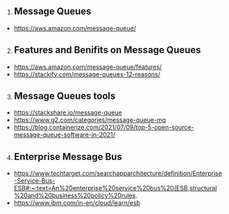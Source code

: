 1. ## Message Queues
* https://aws.amazon.com/message-queue/
2. ## Features and Benifits on Message Queues 
* https://aws.amazon.com/message-queue/features/
* https://stackify.com/message-queues-12-reasons/
3. ## Message Queues tools 
* https://stackshare.io/message-queue
* https://www.g2.com/categories/message-queue-mq
* https://blog.containerize.com/2021/07/09/top-5-open-source-message-queue-software-in-2021/
4. ## Enterprise Message Bus
* https://www.techtarget.com/searchapparchitecture/definition/Enterprise-Service-Bus-ESB#:~:text=An%20enterprise%20service%20bus%20(ESB,structural%20and%20business%20policy%20rules.
* https://www.ibm.com/in-en/cloud/learn/esb
